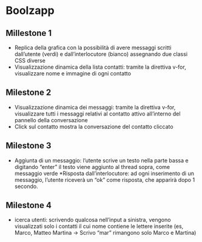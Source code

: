 Boolzapp
===
## Millestone 1
* Replica della grafica con la possibilità di avere messaggi scritti dall’utente (verdi) e dall’interlocutore (bianco) assegnando due classi CSS diverse
* Visualizzazione dinamica della lista contatti: tramite la direttiva v-for, visualizzare nome e immagine di ogni contatto

## Milestone 2
* Visualizzazione dinamica dei messaggi: tramite la direttiva v-for, visualizzare tutti i messaggi relativi al contatto attivo all’interno del pannello della conversazione
* Click sul contatto mostra la conversazione del contatto cliccato


## Milestone 3
* Aggiunta di un messaggio: l’utente scrive un testo nella parte bassa e digitando “enter” il testo viene aggiunto al thread sopra, come messaggio verde
*Risposta dall’interlocutore: ad ogni inserimento di un messaggio, l’utente riceverà un “ok” come risposta, che apparirà dopo 1 secondo.

## Milestone 4
* icerca utenti: scrivendo qualcosa nell’input a sinistra, vengono visualizzati solo i contatti il cui nome contiene le lettere inserite (es, Marco, Matteo Martina -> Scrivo “mar” rimangono solo Marco e Martina)
